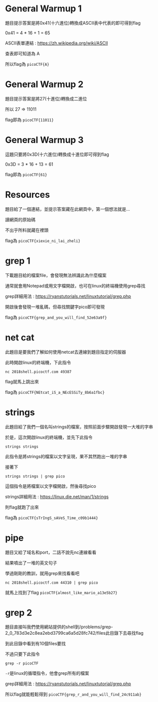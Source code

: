 # General Warmup 1
題目提示答案是將0x41(十六進位)轉換成ASCII表中代表的即可得到flag

0x41 = 4 * 16 + 1 = 65

ASCII表單連結 : https://zh.wikipedia.org/wiki/ASCII

查表即可知道為 A

所以flag為 `picoCTF{A}`

# General Warmup 2
題目提示答案是將27(十進位)轉換成二進位

所以 27 => 11011

flag即為 `picoCTF{11011}`

# General Warmup 3
這題只要將0x3D(十六進位)轉換成十進位即可得到flag

0x3D = 3 * 16 + 13 = 61

flag即為 `picoCTF{61}`

# Resources
題目給了一個連結，並提示答案藏在此網頁中，第一個想法就是...

讀網頁的原始碼

不出乎所料就藏在裡頭

flag為 `picoCTF{xiexie_ni_lai_zheli}`

# grep 1
下載題目給的檔案file，會發現無法辨識此為什麼檔案

通常就會用Notepad或用文字檔開啟，也可在linux的終端機使用grep尋找

grep詳細用法 : https://ryanstutorials.net/linuxtutorial/grep.php

開啟後會發現一堆亂碼，但尋找關鍵字pico即可發現

flag為 `picoCTF{grep_and_you_will_find_52e63a9f}`

# net cat 
此題目是要我們了解如何使用netcat去連線到題目指定的伺服器

此時開啟linux的終端機，下此指令

`nc 2018shell.picoctf.com 49387`

flag就馬上跳出來

flag為 `picoCTF{NEtcat_iS_a_NEcESSiTy_8b6a1fbc}`

# strings
此題目給了我們一個名叫strings的檔案，按照前面步驟開啟發現一大堆的字串

於是，這次開啟linux的終端機，並先下此指令

`strings strings`

此指令是將strings的檔案以文字呈現，果不其然跑出一堆的字串

接著下

`strings strings | grep pico`

這個指令是將檔案以文字檔開啟，然後尋找pico

strings詳細用法 : https://linux.die.net/man/1/strings

則flag就跑了出來

flag為 `picoCTF{sTrIngS_sAVeS_Time_c09b1444}`

# pipe
題目又給了域名和port，二話不說先nc連線看看

結果噴出了一堆的英文句子

學過剛剛的教訓，就用grep來找看看吧

`nc 2018shell.picoctf.com 44310 | grep pico`

就馬上找到了flag `picoCTF{almost_like_mario_a13e5b27}`

# grep 2
題目直接叫我們使用網站提供的shell到/problems/grep-2_0_783d3e2c8ea2ebd3799ca6a5d28fc742/files此目錄下去尋找flag

到此目錄中看到有10個files要找

不過只要下此指令

`grep -r picoCTF`

`-r`是linux的循環指令，他會grep所有的檔案

grep詳細用法 : https://ryanstutorials.net/linuxtutorial/grep.php

所以flag就能輕鬆得到 `picoCTF{grep_r_and_you_will_find_24c911ab}`
